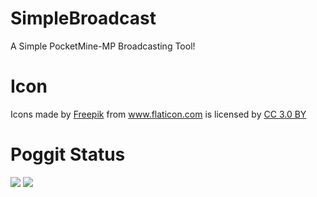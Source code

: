 # SimpleBroadcast
A Simple PocketMine-MP Broadcasting Tool!

# Icon
<div>Icons made by <a href="https://www.freepik.com/?__hstc=57440181.96f4f658aab66fd5b33d193df137d974.1559420053843.1559420053843.1559420053843.1&__hssc=57440181.2.1559420053846&__hsfp=2639229446" title="Freepik">Freepik</a> from <a href="https://www.flaticon.com/" 			    title="Flaticon">www.flaticon.com</a> is licensed by <a href="http://creativecommons.org/licenses/by/3.0/" 			    title="Creative Commons BY 3.0" target="_blank">CC 3.0 BY</a></div>


# Poggit Status
[![](https://poggit.pmmp.io/shield.state/SimpleBroadcastV1)](https://poggit.pmmp.io/p/SimpleBroadcastV1)
<a href="https://poggit.pmmp.io/p/SimpleBroadcastV1"><img src="https://poggit.pmmp.io/shield.state/SimpleBroadcastV1"></a>
